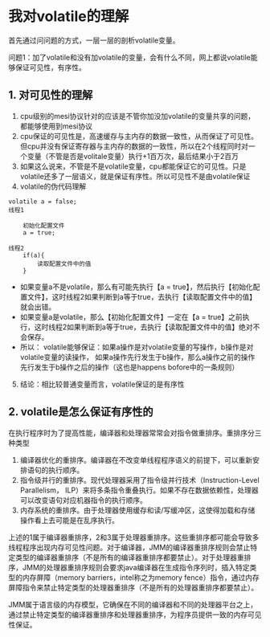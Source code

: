 # 我对volatile的理解

首先通过问问题的方式，一层一层的剖析volatile变量。

问题1：加了volatile和没有加volatile的变量，会有什么不同，网上都说volatile能够保证可见性，有序性。

## 1. 对可见性的理解

1. cpu级别的mesi协议针对的应该是不管你加没加volatile的变量共享的问题，都能够使用到mesi协议
2. cpu保证的可见性是，高速缓存与主内存的数据一致性，从而保证了可见性。但cpu并没有保证寄存器与主内存的数据的一致性，所以在2个线程同时对一个变量（不管是否是volitale变量）执行+1百万次，最后结果小于2百万
3. 如果这么说来，不管是不是volatile变量，cpu都能保证它的可见性。只是volatile还多了一层语义，就是保证有序性。所以可见性不是由volatile保证
4. volatile的伪代码理解

```
volatile a = false;
线程1

	初始化配置文件
	a = true;
	
线程2
	if(a){
		读取配置文件中的值
	}
```

* 如果变量a不是volatile，那么有可能先执行【a = true】，然后执行【初始化配置文件】，这时线程2如果判断到a等于true，去执行【读取配置文件中的值】就会出错。
* 如果变量a是volatile，那么【初始化配置文件】一定在【a = true】之前执行，这时线程2如果判断到a等于true，去执行【读取配置文件中的值】绝对不会保存。
* 所以：
  volatile能够保证：如果a操作是对volatile变量的写操作，b操作是对volatile变量的读操作，
  如果a操作先行发生于b操作，那么a操作之前的操作先行发生于b操作之后的操作（这也是happens bofore中的一条规则）

5. 结论：相比较普通变量而言，volatile保证的是有序性

## 2. volatile是怎么保证有序性的

在执行程序时为了提高性能，编译器和处理器常常会对指令做重排序。重排序分三种类型

1. 编译器优化的重排序。编译器在不改变单线程程序语义的前提下，可以重新安排语句的执行顺序。
2. 指令级并行的重排序。现代处理器采用了指令级并行技术（Instruction-Level Parallelism， ILP）来将多条指令重叠执行。如果不存在数据依赖性，处理器可以改变语句对应机器指令的执行顺序。
3. 内存系统的重排序。由于处理器使用缓存和读/写缓冲区，这使得加载和存储操作看上去可能是在乱序执行。

上述的1属于编译器重排序，2和3属于处理器重排序。这些重排序都可能会导致多线程程序出现内存可见性问题。对于编译器，JMM的编译器重排序规则会禁止特定类型的编译器重排序（不是所有的编译器重排序都要禁止）。对于处理器重排序，JMM的处理器重排序规则会要求java编译器在生成指令序列时，插入特定类型的内存屏障（memory barriers，intel称之为memory fence）指令，通过内存屏障指令来禁止特定类型的处理器重排序（不是所有的处理器重排序都要禁止）。

JMM属于语言级的内存模型，它确保在不同的编译器和不同的处理器平台之上，通过禁止特定类型的编译器重排序和处理器重排序，为程序员提供一致的内存可见性保证。

## 